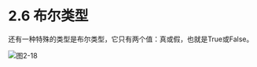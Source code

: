 # 2.6 布尔类型

还有一种特殊的类型是布尔类型，它只有两个值：真或假，也就是True或False。

![&#x56FE;2-18](blob:https://minghuiwu.gitbook.io/cb25b24d-1805-493b-92f1-73105f5fd05e)

